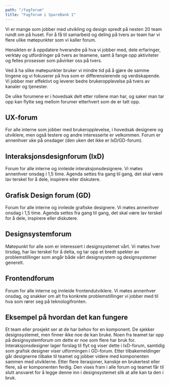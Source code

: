 ```yaml
---
path: "/fagforum"
title: "Fagforum i SpareBank 1"
---
```

Vi er mange som jobber med utvikling og design spredt på nesten 20 team rundt om på huset. For å få til samarbeid og deling på tvers av team har vi flere ulike møtepunkter som vi kaller forum.

Hensikten er å oppdatere hverandre på hva vi jobber med, dele erfaringer, verktøy og utfordringer på tvers av teamene, samt å fange opp aktiviteter og felles prosesser som påvirker oss på tvers. 

Ved å ha slike møtepunkter bruker vi mindre tid på å gjøre de samme tingene og vi fokuserer på hva som er differensierende og verdiskapende. Vi jobber mer effektivt og leverer bedre brukeropplevelse på tvers av kanaler og tjenester. 

De ulike forumene er i hovedsak delt etter rollene man har, og saker man tar opp kan flytte seg mellom forumer etterhvert som de er tatt opp. 

## UX-forum
For alle interne som jobber med brukeropplevelse, i hovedsak designere og utviklere, men også testere og andre interesserte er velkommen. 
Forum er annenhver uke på onsdager (den uken det ikke er IxD/GD-forum). 

## Interaksjonsdesignforum (IxD)
Forum for alle interne og innleide interaksjonsdesignere. Vi møtes annenhver onsdag i 1,5 time. Agenda settes fra gang til gang, det skal være lav terskel for å dele, inspirere eller diskutere. 

## Grafisk Design forum (GD)
Forum for alle interne og innleide grafiske designere. Vi møtes annenhver onsdag i 1,5 time. Agenda settes fra gang til gang, det skal være lav terskel for å dele, inspirere eller diskutere. 

## Designsystemforum
Møtepunkt for alle som er interessert i designsystemet vårt. Vi møtes hver tirsdag, har lav terskel for å delta, og tar opp et bredt spekter av problemstillinger som angår både vårt designsystem og designsystemer generelt.

## Frontendforum 
Forum for alle interne og innleide frontendutviklere. Vi møtes annenhver onsdag, og snakker om alt fra konkrete problemstillinger vi jobber med til hva som rører seg på teknologifronten.

## Eksempel på hvordan det kan fungere
Et team eller prosjekt ser at de har behov for en komponent. De sjekker designsystemet, men finner ikke noe de kan bruke. Noen fra teamet tar opp på designsystemforum om dette er noe som flere har bruk for. Interaksjonsdesigner lager forslag til flyt og viser dette i IxD-forum, samtidig som grafisk designer viser utformingen i GD-forum. Etter tilbakemeldinger går designerne tilbake til teamet og jobber videre med komponenten sammen med utviklerne. Etter flere iterasjoner, kanskje en brukertest eller flere, så er komponenten ferdig. Den vises fram i alle forum og teamet får til slutt ansvaret for å legge denne inn i designsystemet slik at alle kan ta den i bruk. 

